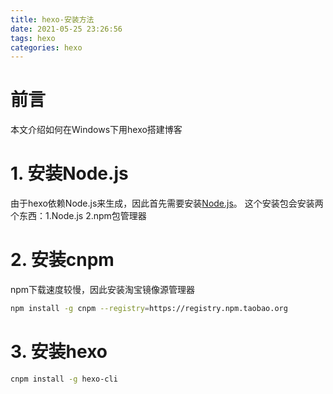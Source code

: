 ```yaml
---
title: hexo-安装方法
date: 2021-05-25 23:26:56
tags: hexo
categories: hexo
---
```


# 前言
本文介绍如何在Windows下用hexo搭建博客

<!--More-->

# 1. 安装Node.js
由于hexo依赖Node.js来生成，因此首先需要安装[Node.js](https://nodejs.org/en/)。
这个安装包会安装两个东西：1.Node.js 2.npm包管理器

# 2. 安装cnpm
npm下载速度较慢，因此安装淘宝镜像源管理器
```bash
npm install -g cnpm --registry=https://registry.npm.taobao.org
```

# 3. 安装hexo
```bash
cnpm install -g hexo-cli
```
